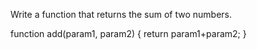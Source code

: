 Write a function that returns the sum of two numbers.

function add(param1, param2) {
    return param1+param2;
}
